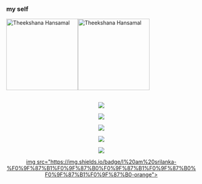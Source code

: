
### my self 




<table><a href="https://github.com/Theekshanahansamal2007/theekshana-hansamal.git"><img src="https://i.ibb.co/1JPW0RG/Snapchat-1206413278.jpg" width="190" alt="Theekshana Hansamal"><a href="https://github.com/Theekshanahansamal2007/theekshana-hansamal.git"><img src="https://i.ibb.co/GWnzNFX/Snapchat-1585153826.jpg" width="190" alt="Theekshana Hansamal">



<table><p align="center"><a href="https://t.me/TheekshanaHansamal"><img src="https://img.shields.io/badge/Contact%20Me%20On%20Telegrame-Theekshana%20Hansamal-success">

  <p align="center"><a href="https://wa.me/94741844543"><img src="https://img.shields.io/badge/Contact%20Me%20On%20Whatsapp-Theekshana%20Hansamal-success">
  <p align="center"><a href="https://wa.me/94716626084"><img src="https://img.shields.io/badge/Contact%20Me%20On%20Whatsapp-Theekshana%20Hansamal-success">
 <p align="center"><a href="https://chat.whatsapp.com/BS2nvkbrVPLBS95vNFO7Va"><img src="https://img.shields.io/badge/Whatsapp group%20🔊🎧🔊🅒🅗🅐🅣 & 🅜🅤🅢🅘🅒 & 🅑🅞🅣 🅖🅡🅞🅤🅟🔊🎧🔊%20On%20Whatsapp-Theekshana%20Hansamal2007-success"></a></div>


<p align="center"><a href="https://chat.whatsapp.com/FepuB1HUcgq18nIXQBcH8I"><img src="https://img.shields.io/badge/Whatsapp group%20SJKMV%20On%20Whatsapp-SJKMV%20KURUNAGALA-success"></a></div>
<p align="center">

<p align="center"><a href="https://chat.whatsapp.com/071662608https://chat.whatsapp.com/0716626084">img src="https://img.shields.io/badge/I%20am%20srilanka-%F0%9F%87%B1%F0%9F%87%B0%F0%9F%87%B1%F0%9F%87%B0%F0%9F%87%B1%F0%9F%87%B0-orange"><img src="/g

